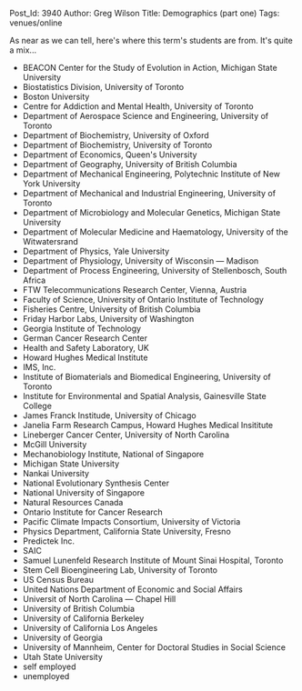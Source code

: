 Post_Id: 3940
Author: Greg Wilson
Title: Demographics (part one)
Tags: venues/online

<p>As near as we can tell, here's where this term's students are from. It's quite a mix...</p>
<ul>
<li>BEACON Center for the Study of Evolution in Action, Michigan State University</li>
<li>Biostatistics Division, University of Toronto</li>
<li>Boston University</li>
<li>Centre for Addiction and Mental Health, University of Toronto</li>
<li>Department of Aerospace Science and Engineering, University of Toronto</li>
<li>Department of Biochemistry, University of Oxford</li>
<li>Department of Biochemistry, University of Toronto</li>
<li>Department of Economics, Queen's University</li>
<li>Department of Geography, University of British Columbia</li>
<li>Department of Mechanical Engineering, Polytechnic Institute of New York University</li>
<li>Department of Mechanical and Industrial Engineering, University of Toronto</li>
<li>Department of Microbiology and Molecular Genetics, Michigan State University</li>
<li>Department of Molecular Medicine and Haematology, University of the Witwatersrand</li>
<li>Department of Physics, Yale University</li>
<li>Department of Physiology, University of Wisconsin &mdash; Madison</li>
<li>Department of Process Engineering, University of Stellenbosch, South Africa</li>
<li>FTW Telecommunications Research Center, Vienna, Austria</li>
<li>Faculty of Science, University of Ontario Institute of Technology</li>
<li>Fisheries Centre, University of British Columbia</li>
<li>Friday Harbor Labs, University of Washington</li>
<li>Georgia Institute of Technology</li>
<li>German Cancer Research Center</li>
<li>Health and Safety Laboratory, UK</li>
<li>Howard Hughes Medical Institute</li>
<li>IMS, Inc.</li>
<li>Institute of Biomaterials and Biomedical Engineering, University of Toronto</li>
<li>Institute for Environmental and Spatial Analysis, Gainesville State College</li>
<li>James Franck Institude, University of Chicago</li>
<li>Janelia Farm Research Campus, Howard Hughes Medical Insititute</li>
<li>Lineberger Cancer Center, University of North Carolina</li>
<li>McGill University</li>
<li>Mechanobiology Institute, National of Singapore</li>
<li>Michigan State University</li>
<li>Nankai University</li>
<li>National Evolutionary Synthesis Center</li>
<li>National University of Singapore</li>
<li>Natural Resources Canada</li>
<li>Ontario Institute for Cancer Research</li>
<li>Pacific Climate Impacts Consortium, University of Victoria</li>
<li>Physics Department, California State University, Fresno</li>
<li>Predictek Inc.</li>
<li>SAIC</li>
<li>Samuel Lunenfeld Research Institute of Mount Sinai Hospital, Toronto</li>
<li>Stem Cell Bioengineering Lab, University of Toronto</li>
<li>US Census Bureau</li>
<li>United Nations Department of Economic and Social Affairs</li>
<li>Universit of North Carolina &mdash; Chapel Hill</li>
<li>University of British Columbia</li>
<li>University of California Berkeley</li>
<li>University of California Los Angeles</li>
<li>University of Georgia</li>
<li>University of Mannheim, Center for Doctoral Studies in Social Science</li>
<li>Utah State University</li>
<li>self employed</li>
<li>unemployed</li>
</ul>
